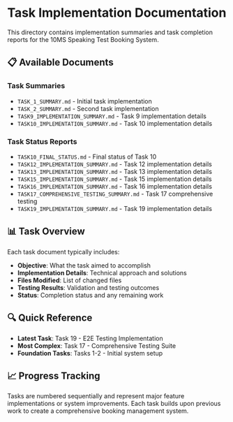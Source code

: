 # Task Implementation Documentation

This directory contains implementation summaries and task completion reports for the 10MS Speaking Test Booking System.

## 📋 Available Documents

### Task Summaries
- `TASK_1_SUMMARY.md` - Initial task implementation
- `TASK_2_SUMMARY.md` - Second task implementation
- `TASK9_IMPLEMENTATION_SUMMARY.md` - Task 9 implementation details
- `TASK10_IMPLEMENTATION_SUMMARY.md` - Task 10 implementation details

### Task Status Reports
- `TASK10_FINAL_STATUS.md` - Final status of Task 10
- `TASK12_IMPLEMENTATION_SUMMARY.md` - Task 12 implementation details
- `TASK13_IMPLEMENTATION_SUMMARY.md` - Task 13 implementation details
- `TASK15_IMPLEMENTATION_SUMMARY.md` - Task 15 implementation details
- `TASK16_IMPLEMENTATION_SUMMARY.md` - Task 16 implementation details
- `TASK17_COMPREHENSIVE_TESTING_SUMMARY.md` - Task 17 comprehensive testing
- `TASK19_IMPLEMENTATION_SUMMARY.md` - Task 19 implementation details

## 📊 Task Overview

Each task document typically includes:
- **Objective**: What the task aimed to accomplish
- **Implementation Details**: Technical approach and solutions
- **Files Modified**: List of changed files
- **Testing Results**: Validation and testing outcomes
- **Status**: Completion status and any remaining work

## 🔍 Quick Reference

- **Latest Task**: Task 19 - E2E Testing Implementation
- **Most Complex**: Task 17 - Comprehensive Testing Suite
- **Foundation Tasks**: Tasks 1-2 - Initial system setup

## 📈 Progress Tracking

Tasks are numbered sequentially and represent major feature implementations or system improvements. Each task builds upon previous work to create a comprehensive booking management system.